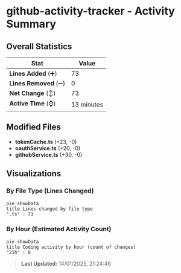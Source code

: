 # github-activity-tracker - Activity Summary 

## Overall Statistics

| Stat                   | Value                                                             |
| ---------------------- | ----------------------------------------------------------------- |
| **Lines Added** (➕)   | 73                                          |
| **Lines Removed** (➖) | 0                                        |
| **Net Change** (↕)    | 73                |
| **Active Time** (⌚)   | 13 minutes |


## Modified Files
- **tokenCache.ts** (+23, -0)
- **oauthService.ts** (+20, -0)
- **githubService.ts** (+30, -0)

## Visualizations

### By File Type (Lines Changed)

```mermaid
pie showData
title Lines changed by file type
".ts" : 73
```

### By Hour (Estimated Activity Count)

```mermaid
pie showData
title Coding activity by hour (count of changes)
"21h" : 8
```


> **Last Updated:** 14/01/2025, 21:24:46